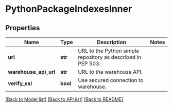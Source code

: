 # PythonPackageIndexesInner

## Properties
Name | Type | Description | Notes
------------ | ------------- | ------------- | -------------
**url** | **str** | URL to the Python simple repository as described in PEP 503. | 
**warehouse_api_url** | **str** | URL to the warehouse API. | 
**verify_ssl** | **bool** | Use secured connection to warehouse. | 

[[Back to Model list]](../README.md#documentation-for-models) [[Back to API list]](../README.md#documentation-for-api-endpoints) [[Back to README]](../README.md)

